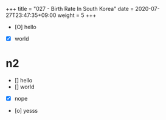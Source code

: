 +++
title = "027 - Birth Rate In South Korea"
date =  2020-07-27T23:47:35+09:00
weight = 5
+++

- [O] hello
- [x] world

# n2

- [] hello
- [] world
- [x] nope
- [o] yesss

